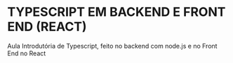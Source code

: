 <h1>TYPESCRIPT EM BACKEND E FRONT END (REACT)</h1>

<p>Aula Introdutória de Typescript, feito no backend com node.js e no Front End no React</p>
